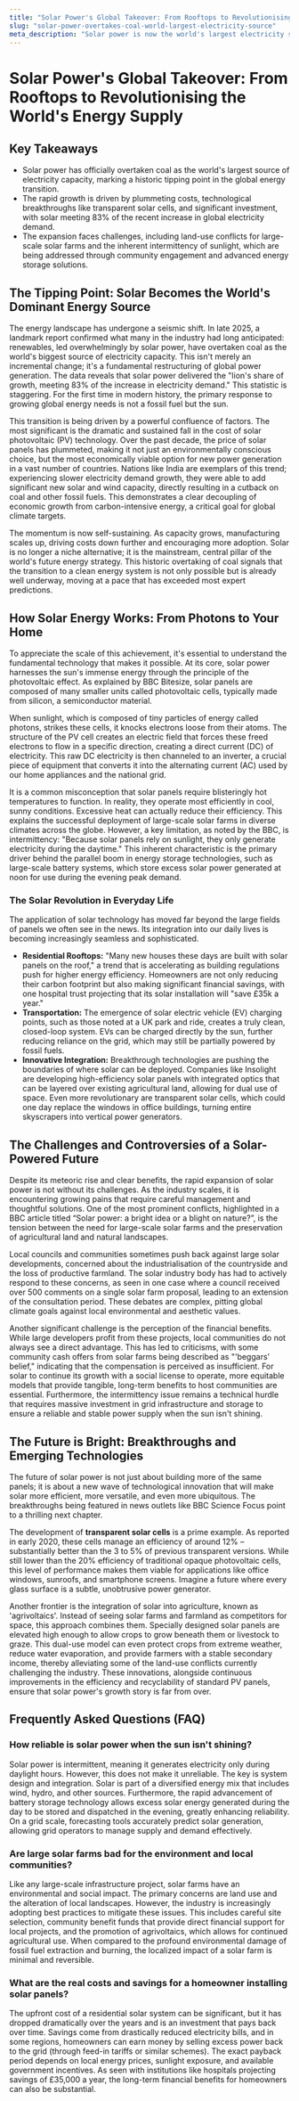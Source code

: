 ```yaml
---
title: "Solar Power's Global Takeover: From Rooftops to Revolutionising the World's Energy Supply"
slug: "solar-power-overtakes-coal-world-largest-electricity-source"
meta_description: "Solar power is now the world's largest electricity source, overtaking coal. Explore how it works, its challenges, and the tech breakthroughs shaping our clean energy future."
---
```


# Solar Power's Global Takeover: From Rooftops to Revolutionising the World's Energy Supply

## Key Takeaways
* Solar power has officially overtaken coal as the world's largest source of electricity capacity, marking a historic tipping point in the global energy transition.
* The rapid growth is driven by plummeting costs, technological breakthroughs like transparent solar cells, and significant investment, with solar meeting 83% of the recent increase in global electricity demand.
* The expansion faces challenges, including land-use conflicts for large-scale solar farms and the inherent intermittency of sunlight, which are being addressed through community engagement and advanced energy storage solutions.

## The Tipping Point: Solar Becomes the World's Dominant Energy Source

The energy landscape has undergone a seismic shift. In late 2025, a landmark report confirmed what many in the industry had long anticipated: renewables, led overwhelmingly by solar power, have overtaken coal as the world's biggest source of electricity capacity. This isn't merely an incremental change; it's a fundamental restructuring of global power generation. The data reveals that solar power delivered the "lion's share of growth, meeting 83% of the increase in electricity demand." This statistic is staggering. For the first time in modern history, the primary response to growing global energy needs is not a fossil fuel but the sun.

This transition is being driven by a powerful confluence of factors. The most significant is the dramatic and sustained fall in the cost of solar photovoltaic (PV) technology. Over the past decade, the price of solar panels has plummeted, making it not just an environmentally conscious choice, but the most economically viable option for new power generation in a vast number of countries. Nations like India are exemplars of this trend; experiencing slower electricity demand growth, they were able to add significant new solar and wind capacity, directly resulting in a cutback on coal and other fossil fuels. This demonstrates a clear decoupling of economic growth from carbon-intensive energy, a critical goal for global climate targets.

The momentum is now self-sustaining. As capacity grows, manufacturing scales up, driving costs down further and encouraging more adoption. Solar is no longer a niche alternative; it is the mainstream, central pillar of the world's future energy strategy. This historic overtaking of coal signals that the transition to a clean energy system is not only possible but is already well underway, moving at a pace that has exceeded most expert predictions.

## How Solar Energy Works: From Photons to Your Home

To appreciate the scale of this achievement, it's essential to understand the fundamental technology that makes it possible. At its core, solar power harnesses the sun's immense energy through the principle of the photovoltaic effect. As explained by BBC Bitesize, solar panels are composed of many smaller units called photovoltaic cells, typically made from silicon, a semiconductor material.

When sunlight, which is composed of tiny particles of energy called photons, strikes these cells, it knocks electrons loose from their atoms. The structure of the PV cell creates an electric field that forces these freed electrons to flow in a specific direction, creating a direct current (DC) of electricity. This raw DC electricity is then channeled to an inverter, a crucial piece of equipment that converts it into the alternating current (AC) used by our home appliances and the national grid.

It is a common misconception that solar panels require blisteringly hot temperatures to function. In reality, they operate most efficiently in cool, sunny conditions. Excessive heat can actually reduce their efficiency. This explains the successful deployment of large-scale solar farms in diverse climates across the globe. However, a key limitation, as noted by the BBC, is intermittency: "Because solar panels rely on sunlight, they only generate electricity during the daytime." This inherent characteristic is the primary driver behind the parallel boom in energy storage technologies, such as large-scale battery systems, which store excess solar power generated at noon for use during the evening peak demand.

### The Solar Revolution in Everyday Life

The application of solar technology has moved far beyond the large fields of panels we often see in the news. Its integration into our daily lives is becoming increasingly seamless and sophisticated.
*   **Residential Rooftops:** "Many new houses these days are built with solar panels on the roof," a trend that is accelerating as building regulations push for higher energy efficiency. Homeowners are not only reducing their carbon footprint but also making significant financial savings, with one hospital trust projecting that its solar installation will "save £35k a year."
*   **Transportation:** The emergence of solar electric vehicle (EV) charging points, such as those noted at a UK park and ride, creates a truly clean, closed-loop system. EVs can be charged directly by the sun, further reducing reliance on the grid, which may still be partially powered by fossil fuels.
*   **Innovative Integration:** Breakthrough technologies are pushing the boundaries of where solar can be deployed. Companies like Insolight are developing high-efficiency solar panels with integrated optics that can be layered over existing agricultural land, allowing for dual use of space. Even more revolutionary are transparent solar cells, which could one day replace the windows in office buildings, turning entire skyscrapers into vertical power generators.

## The Challenges and Controversies of a Solar-Powered Future

Despite its meteoric rise and clear benefits, the rapid expansion of solar power is not without its challenges. As the industry scales, it is encountering growing pains that require careful management and thoughtful solutions. One of the most prominent conflicts, highlighted in a BBC article titled “Solar power: a bright idea or a blight on nature?”, is the tension between the need for large-scale solar farms and the preservation of agricultural land and natural landscapes.

Local councils and communities sometimes push back against large solar developments, concerned about the industrialisation of the countryside and the loss of productive farmland. The solar industry body has had to actively respond to these concerns, as seen in one case where a council received over 500 comments on a single solar farm proposal, leading to an extension of the consultation period. These debates are complex, pitting global climate goals against local environmental and aesthetic values.

Another significant challenge is the perception of the financial benefits. While large developers profit from these projects, local communities do not always see a direct advantage. This has led to criticisms, with some community cash offers from solar farms being described as "'beggars’ belief," indicating that the compensation is perceived as insufficient. For solar to continue its growth with a social license to operate, more equitable models that provide tangible, long-term benefits to host communities are essential. Furthermore, the intermittency issue remains a technical hurdle that requires massive investment in grid infrastructure and storage to ensure a reliable and stable power supply when the sun isn't shining.

## The Future is Bright: Breakthroughs and Emerging Technologies

The future of solar power is not just about building more of the same panels; it is about a new wave of technological innovation that will make solar more efficient, more versatile, and even more ubiquitous. The breakthroughs being featured in news outlets like BBC Science Focus point to a thrilling next chapter.

The development of **transparent solar cells** is a prime example. As reported in early 2020, these cells manage an efficiency of around 12% – substantially better than the 3 to 5% of previous transparent versions. While still lower than the 20% efficiency of traditional opaque photovoltaic cells, this level of performance makes them viable for applications like office windows, sunroofs, and smartphone screens. Imagine a future where every glass surface is a subtle, unobtrusive power generator.

Another frontier is the integration of solar into agriculture, known as 'agrivoltaics'. Instead of seeing solar farms and farmland as competitors for space, this approach combines them. Specially designed solar panels are elevated high enough to allow crops to grow beneath them or livestock to graze. This dual-use model can even protect crops from extreme weather, reduce water evaporation, and provide farmers with a stable secondary income, thereby alleviating some of the land-use conflicts currently challenging the industry. These innovations, alongside continuous improvements in the efficiency and recyclability of standard PV panels, ensure that solar power's growth story is far from over.

## Frequently Asked Questions (FAQ)
### How reliable is solar power when the sun isn't shining?
Solar power is intermittent, meaning it generates electricity only during daylight hours. However, this does not make it unreliable. The key is system design and integration. Solar is part of a diversified energy mix that includes wind, hydro, and other sources. Furthermore, the rapid advancement of battery storage technology allows excess solar energy generated during the day to be stored and dispatched in the evening, greatly enhancing reliability. On a grid scale, forecasting tools accurately predict solar generation, allowing grid operators to manage supply and demand effectively.

### Are large solar farms bad for the environment and local communities?
Like any large-scale infrastructure project, solar farms have an environmental and social impact. The primary concerns are land use and the alteration of local landscapes. However, the industry is increasingly adopting best practices to mitigate these issues. This includes careful site selection, community benefit funds that provide direct financial support for local projects, and the promotion of agrivoltaics, which allows for continued agricultural use. When compared to the profound environmental damage of fossil fuel extraction and burning, the localized impact of a solar farm is minimal and reversible.

### What are the real costs and savings for a homeowner installing solar panels?
The upfront cost of a residential solar system can be significant, but it has dropped dramatically over the years and is an investment that pays back over time. Savings come from drastically reduced electricity bills, and in some regions, homeowners can earn money by selling excess power back to the grid (through feed-in tariffs or similar schemes). The exact payback period depends on local energy prices, sunlight exposure, and available government incentives. As seen with institutions like hospitals projecting savings of £35,000 a year, the long-term financial benefits for homeowners can also be substantial.